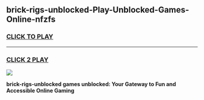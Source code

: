 
## brick-rigs-unblocked-Play-Unblocked-Games-Online-nfzfs
<h3>
<a href="https://premium76.site?title=brick-rigs-unblocked&ref=25A">CLICK TO PLAY</a></h3>
<hr>

<h3>
<a href="https://premium76.site?title=brick-rigs-unblocked&ref=25A">CLICK 2 PLAY</a>
  
</h3>

<a href="https://premium76.site?title=brick-rigs-unblocked&ref=25A"><img src="https://clearcache.store/games.png"></a>


**brick-rigs-unblocked games unblocked: Your Gateway to Fun and Accessible Online Gaming**
